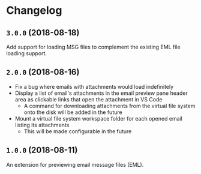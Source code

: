 # Changelog

## `3.0.0` (2018-08-18)

Add support for loading MSG files to complement the existing EML file loading support.

## `2.0.0` (2018-08-16)

- Fix a bug where emails with attachments would load indefinitely
- Display a list of email's attachments in the email preview pane header area as clickable links that open the attachment in VS Code
  - A command for downloading attachments from the virtual file system onto the disk will be added in the future
- Mount a virtual file system workspace folder for each opened email listing its attachments
  - This will be made configurable in the future

## `1.0.0` (2018-08-11)

An extension for previewing email message files (EML).
